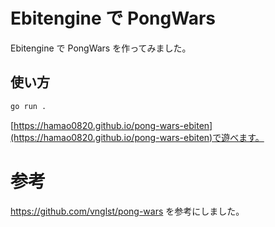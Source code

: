 # Ebitengine で PongWars

Ebitengine で PongWars を作ってみました。

## 使い方

```sh
go run .
```

[https://hamao0820.github.io/pong-wars-ebiten](https://hamao0820.github.io/pong-wars-ebiten)で遊べます。

# 参考

https://github.com/vnglst/pong-wars を参考にしました。
